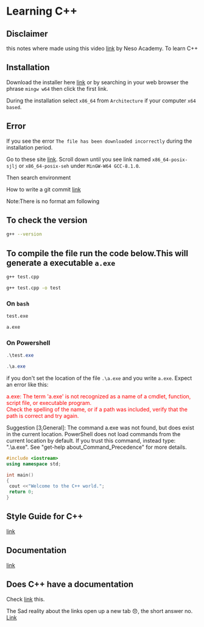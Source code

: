 # Learning C++

## Disclaimer

this notes where made using this video [link](https://youtube.com/playlist?list=PLBlnK6fEyqRh6isJ01MBnbNpV3ZsktSyS) by Neso Academy. To learn C++

## Installation

Download the installer here [link](https://sourceforge.net/projects/mingw-w64/files/Toolchains%20targetting%20Win32/Personal%20Builds/mingw-builds/installer/mingw-w64-install.exe/download) or by searching in your web browser the phrase `mingw w64` then click the first link.

During the installation select `x86_64` from `Architecture` if your computer `x64 based`.

## Error

If you see the error `The file has been downloaded incorrectly` during the installation period.

Go to these site [link](https://sourceforge.net/projects/mingw-w64/files/). Scroll down until you see link named `x86_64-posix-sjlj` or `x86_64-posix-seh` under `MinGW-W64 GCC-8.1.0`.

Then search environment

How to write a git commit [link](https://reflectoring.io/meaningful-commit-messages/)

Note:There is no format am following

## To check the version

```bash
g++ --version
```

## To compile the file run the code below.This will generate a executable `a.exe`

```bash
g++ test.cpp
```

```bash
g++ test.cpp -o test
```

### On `bash`

```bash
test.exe
```

```bash
a.exe
```

### On Powershell

```powershell
.\test.exe
```

```powershell
.\a.exe 
```

if you don't set the location of the file `.\a.exe` and you write `a.exe`. Expect an error like this:

<p style="color:red;">a.exe: The term 'a.exe' is not recognized as a name of a cmdlet, function, script file, or executable program.<br> Check the spelling of the name, or if a path was included, verify that the path is correct and try again.</p>
<p>Suggestion [3,General]: The command a.exe was not found, but does exist in the current location. PowerShell does not load commands from the current location by default. If you trust this command, instead type: ".\a.exe". See "get-help about_Command_Precedence" for more details.</p>

```C++
#include <iostream>
using namespace std;

int main()
{
 cout <<"Welcome to the C++ world.";
 return 0;
}
```

## Style Guide for C++

[link](https://github.com/motine/cppstylelineup)

## Documentation

[link](https://en.cppreference.com/w/)

## Does C++ have a documentation

Check [link](https://stackoverflow.com/questions/34967756/where-is-the-official-c-documentation) this.

The Sad reality about the links open up a new tab 😞, the short answer no.
[Link](https://stackoverflow.com/questions/41915571/open-link-in-new-tab-with-github-markdown-using-target-blank)
